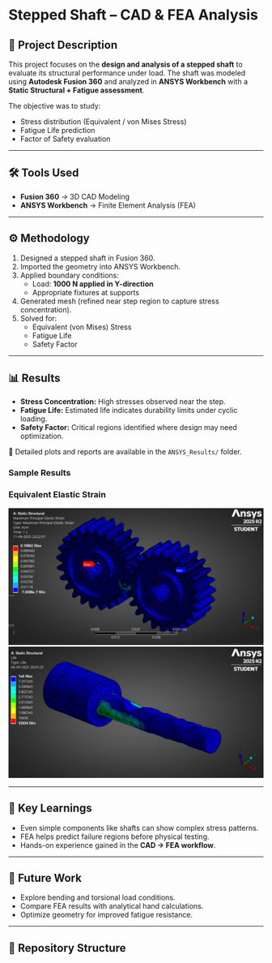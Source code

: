 # Stepped Shaft – CAD & FEA Analysis

## 📌 Project Description  
This project focuses on the **design and analysis of a stepped shaft** to evaluate its structural performance under load. The shaft was modeled using **Autodesk Fusion 360** and analyzed in **ANSYS Workbench** with a **Static Structural + Fatigue assessment**.  

The objective was to study:  
- Stress distribution (Equivalent / von Mises Stress)  
- Fatigue Life prediction  
- Factor of Safety evaluation  

---

## 🛠 Tools Used  
- **Fusion 360** → 3D CAD Modeling  
- **ANSYS Workbench** → Finite Element Analysis (FEA)  

---

## ⚙️ Methodology  
1. Designed a stepped shaft in Fusion 360.  
2. Imported the geometry into ANSYS Workbench.  
3. Applied boundary conditions:  
   - Load: **1000 N applied in Y-direction**  
   - Appropriate fixtures at supports  
4. Generated mesh (refined near step region to capture stress concentration).  
5. Solved for:  
   - Equivalent (von Mises) Stress  
   - Fatigue Life  
   - Safety Factor  

---

## 📊 Results  
- **Stress Concentration:** High stresses observed near the step.  
- **Fatigue Life:** Estimated life indicates durability limits under cyclic loading.  
- **Safety Factor:** Critical regions identified where design may need optimization.  

📂 Detailed plots and reports are available in the `ANSYS_Results/` folder.  

### Sample Results  
### Equivalent Elastic Strain
![Elastic Strain](https://github.com/gowtham-d-p/spur-gear-fusion360-ansys/blob/main/Spur%20Gear/Ansys/Strain.jpeg) 
![Fatigue Life](https://github.com/gowtham-d-p/stepped-shaft-fea-fusion-ansys/blob/main/Stepped%20Shaft/Ansys%20Workbench/Life.jpg)  

---

## 🎯 Key Learnings  
- Even simple components like shafts can show complex stress patterns.  
- FEA helps predict failure regions before physical testing.  
- Hands-on experience gained in the **CAD → FEA workflow**.  

---

## 🚀 Future Work  
- Explore bending and torsional load conditions.  
- Compare FEA results with analytical hand calculations.  
- Optimize geometry for improved fatigue resistance.  

---

## 📂 Repository Structure  
